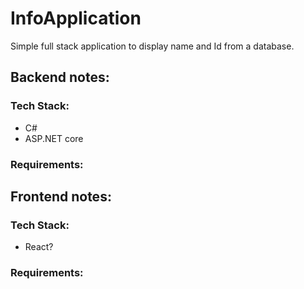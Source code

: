 # InfoApplication

Simple full stack application to display name and Id from a database.

## Backend notes:
### Tech Stack:
* C#
*  ASP.NET core
### Requirements:


## Frontend notes:
### Tech Stack:
* React?
### Requirements:
